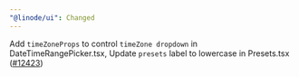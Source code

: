 ```yaml
---
"@linode/ui": Changed
---
```


Add `timeZoneProps` to control `timeZone dropdown` in DateTimeRangePicker.tsx, Update `presets` label to lowercase in Presets.tsx ([#12423](https://github.com/linode/manager/pull/12423))
